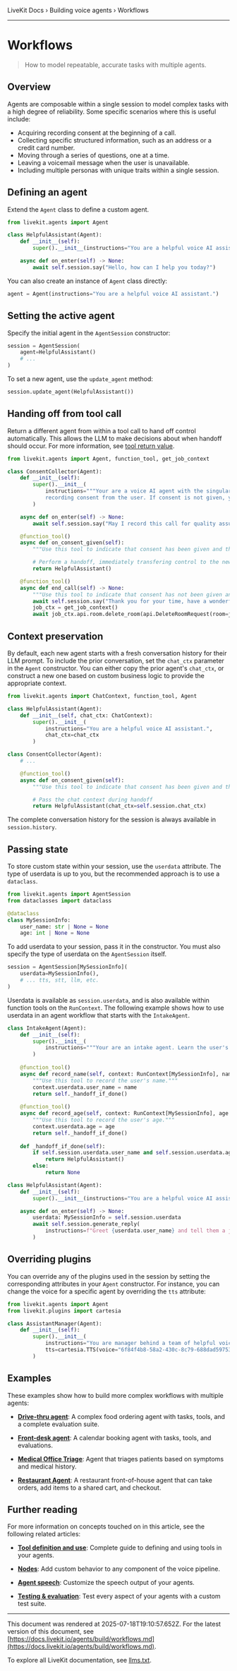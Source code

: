 LiveKit Docs › Building voice agents › Workflows

---

# Workflows

> How to model repeatable, accurate tasks with multiple agents.

## Overview

Agents are composable within a single session to model complex tasks with a high degree of reliability. Some specific scenarios where this is useful include:

- Acquiring recording consent at the beginning of a call.
- Collecting specific structured information, such as an address or a credit card number.
- Moving through a series of questions, one at a time.
- Leaving a voicemail message when the user is unavailable.
- Including multiple personas with unique traits within a single session.

## Defining an agent

Extend the `Agent` class to define a custom agent.

```python
from livekit.agents import Agent

class HelpfulAssistant(Agent):
    def __init__(self):
        super().__init__(instructions="You are a helpful voice AI assistant.")

    async def on_enter(self) -> None:
        await self.session.say("Hello, how can I help you today?")

```

You can also create an instance of `Agent` class directly:

```python
agent = Agent(instructions="You are a helpful voice AI assistant.")

```

## Setting the active agent

Specify the initial agent in the `AgentSession` constructor:

```python
session = AgentSession(
    agent=HelpfulAssistant()
    # ...
)

```

To set a new agent, use the `update_agent` method:

```python
session.update_agent(HelpfulAssistant())

```

## Handing off from tool call

Return a different agent from within a tool call to hand off control automatically. This allows the LLM to make decisions about when handoff should occur. For more information, see [tool return value](https://docs.livekit.io/agents/build/tools.md#return-value).

```python
from livekit.agents import Agent, function_tool, get_job_context

class ConsentCollector(Agent):
    def __init__(self):
        super().__init__(
            instructions="""Your are a voice AI agent with the singular task to collect positive 
            recording consent from the user. If consent is not given, you must end the call."""
        )

    async def on_enter(self) -> None:
        await self.session.say("May I record this call for quality assurance purposes?")

    @function_tool()
    async def on_consent_given(self):
        """Use this tool to indicate that consent has been given and the call may proceed."""

        # Perform a handoff, immediately transfering control to the new agent
        return HelpfulAssistant()

    @function_tool()
    async def end_call(self) -> None:
        """Use this tool to indicate that consent has not been given and the call should end."""
        await self.session.say("Thank you for your time, have a wonderful day.")
        job_ctx = get_job_context()
        await job_ctx.api.room.delete_room(api.DeleteRoomRequest(room=job_ctx.room.name))

```

## Context preservation

By default, each new agent starts with a fresh conversation history for their LLM prompt. To include the prior conversation, set the `chat_ctx` parameter in the `Agent` constructor. You can either copy the prior agent's `chat_ctx`, or construct a new one based on custom business logic to provide the appropriate context.

```python
from livekit.agents import ChatContext, function_tool, Agent

class HelpfulAssistant(Agent):
    def __init__(self, chat_ctx: ChatContext):
        super().__init__(
            instructions="You are a helpful voice AI assistant.",
            chat_ctx=chat_ctx
        )

class ConsentCollector(Agent):
    # ...

    @function_tool()
    async def on_consent_given(self):
        """Use this tool to indicate that consent has been given and the call may proceed."""

        # Pass the chat context during handoff
        return HelpfulAssistant(chat_ctx=self.session.chat_ctx)

```

The complete conversation history for the session is always available in `session.history`.

## Passing state

To store custom state within your session, use the `userdata` attribute. The type of userdata is up to you, but the recommended approach is to use a `dataclass`.

```python
from livekit.agents import AgentSession
from dataclasses import dataclass

@dataclass
class MySessionInfo:
    user_name: str | None = None
    age: int | None = None

```

To add userdata to your session, pass it in the constructor. You must also specify the type of userdata on the `AgentSession` itself.

```python
session = AgentSession[MySessionInfo](
    userdata=MySessionInfo(),
    # ... tts, stt, llm, etc.
)

```

Userdata is available as `session.userdata`, and is also available within function tools on the `RunContext`. The following example shows how to use userdata in an agent workflow that starts with the `IntakeAgent`.

```python
class IntakeAgent(Agent):
    def __init__(self):
        super().__init__(
            instructions="""Your are an intake agent. Learn the user's name and age."""
        )
        
    @function_tool()
    async def record_name(self, context: RunContext[MySessionInfo], name: str):
        """Use this tool to record the user's name."""
        context.userdata.user_name = name
        return self._handoff_if_done()
    
    @function_tool()
    async def record_age(self, context: RunContext[MySessionInfo], age: int):
        """Use this tool to record the user's age."""
        context.userdata.age = age
        return self._handoff_if_done()
    
    def _handoff_if_done(self):
        if self.session.userdata.user_name and self.session.userdata.age:
            return HelpfulAssistant()
        else:
            return None

class HelpfulAssistant(Agent):
    def __init__(self):
        super().__init__(instructions="You are a helpful voice AI assistant.")

    async def on_enter(self) -> None:
        userdata: MySessionInfo = self.session.userdata
        await self.session.generate_reply(
            instructions=f"Greet {userdata.user_name} and tell them a joke about being {userdata.age} years old."
        )

```

## Overriding plugins

You can override any of the plugins used in the session by setting the corresponding attributes in your `Agent` constructor. For instance, you can change the voice for a specific agent by overriding the `tts` attribute:

```python
from livekit.agents import Agent
from livekit.plugins import cartesia

class AssistantManager(Agent):
    def __init__(self):
        super().__init__(
            instructions="You are manager behind a team of helpful voice assistants.",
            tts=cartesia.TTS(voice="6f84f4b8-58a2-430c-8c79-688dad597532")
        )

```

## Examples

These examples show how to build more complex workflows with multiple agents:

- **[Drive-thru agent](https://github.com/livekit/agents/blob/main/examples/drive-thru)**: A complex food ordering agent with tasks, tools, and a complete evaluation suite.

- **[Front-desk agent](https://github.com/livekit/agents/blob/main/examples/frontdesk)**: A calendar booking agent with tasks, tools, and evaluations.

- **[Medical Office Triage](https://github.com/livekit-examples/python-agents-examples/tree/main/complex-agents/medical_office_triage)**: Agent that triages patients based on symptoms and medical history.

- **[Restaurant Agent](https://github.com/livekit/agents/blob/main/examples/voice_agents/restaurant_agent.py)**: A restaurant front-of-house agent that can take orders, add items to a shared cart, and checkout.

## Further reading

For more information on concepts touched on in this article, see the following related articles:

- **[Tool definition and use](https://docs.livekit.io/agents/build/tools.md)**: Complete guide to defining and using tools in your agents.

- **[Nodes](https://docs.livekit.io/agents/build/nodes.md)**: Add custom behavior to any component of the voice pipeline.

- **[Agent speech](https://docs.livekit.io/agents/build/audio.md)**: Customize the speech output of your agents.

- **[Testing & evaluation](https://docs.livekit.io/agents/build/testing.md)**: Test every aspect of your agents with a custom test suite.

---

This document was rendered at 2025-07-18T19:10:57.652Z.
For the latest version of this document, see [https://docs.livekit.io/agents/build/workflows.md](https://docs.livekit.io/agents/build/workflows.md).

To explore all LiveKit documentation, see [llms.txt](https://docs.livekit.io/llms.txt).